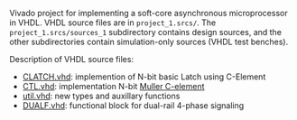 Vivado project for implementing a soft-core asynchronous microprocessor in VHDL.
VHDL source files are in `project_1.srcs/`. The `project_1.srcs/sources_1` subdirectory contains design sources,
and the other  subdirectories contain simulation-only sources (VHDL test benches).

Description of VHDL source files:
   - [CLATCH.vhd](project_1.srcs/sources_1/imports/new/CLATCH.vhd): implemention of N-bit basic Latch using C-Element
   - [CTL.vhd](project_1.srcs/sources_1/imports/new/): implementation N-bit [Muller C-element](https://en.wikipedia.org/wiki/C-element)
   - [util.vhd](project_1.srcs/sources_1/new/util.vhd): new types and auxillary functions 
   - [DUALF.vhd](project_1.srcs/sources_1/new/DUALF.vhd): functional block for dual-rail 4-phase signaling

